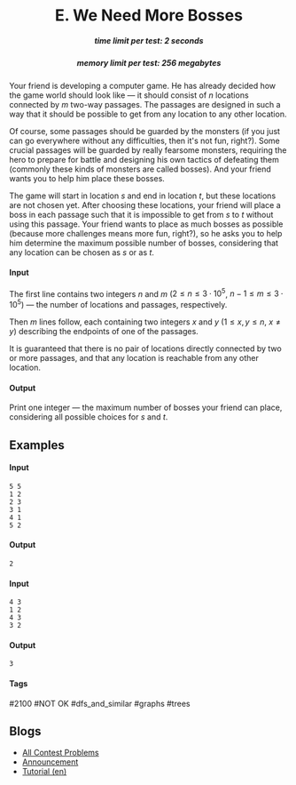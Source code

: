 <h1 style='text-align: center;'> E. We Need More Bosses</h1>

<h5 style='text-align: center;'>time limit per test: 2 seconds</h5>
<h5 style='text-align: center;'>memory limit per test: 256 megabytes</h5>

Your friend is developing a computer game. He has already decided how the game world should look like — it should consist of $n$ locations connected by $m$ two-way passages. The passages are designed in such a way that it should be possible to get from any location to any other location.

Of course, some passages should be guarded by the monsters (if you just can go everywhere without any difficulties, then it's not fun, right?). Some crucial passages will be guarded by really fearsome monsters, requiring the hero to prepare for battle and designing his own tactics of defeating them (commonly these kinds of monsters are called bosses). And your friend wants you to help him place these bosses.

The game will start in location $s$ and end in location $t$, but these locations are not chosen yet. After choosing these locations, your friend will place a boss in each passage such that it is impossible to get from $s$ to $t$ without using this passage. Your friend wants to place as much bosses as possible (because more challenges means more fun, right?), so he asks you to help him determine the maximum possible number of bosses, considering that any location can be chosen as $s$ or as $t$.

#### Input

The first line contains two integers $n$ and $m$ ($2 \le n \le 3 \cdot 10^5$, $n - 1 \le m \le 3 \cdot 10^5$) — the number of locations and passages, respectively.

Then $m$ lines follow, each containing two integers $x$ and $y$ ($1 \le x, y \le n$, $x \ne y$) describing the endpoints of one of the passages.

It is guaranteed that there is no pair of locations directly connected by two or more passages, and that any location is reachable from any other location.

#### Output

Print one integer — the maximum number of bosses your friend can place, considering all possible choices for $s$ and $t$.

## Examples

#### Input


```text
5 5  
1 2  
2 3  
3 1  
4 1  
5 2  

```
#### Output


```text
2  

```
#### Input


```text
4 3  
1 2  
4 3  
3 2  

```
#### Output


```text
3  

```


#### Tags 

#2100 #NOT OK #dfs_and_similar #graphs #trees 

## Blogs
- [All Contest Problems](../Educational_Codeforces_Round_46_(Rated_for_Div._2).md)
- [Announcement](../blogs/Announcement.md)
- [Tutorial (en)](../blogs/Tutorial_(en).md)
